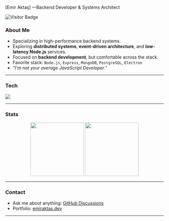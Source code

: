 [Emir Aktaş] —Backend Developer & Systems Architect


![Visitor Badge](https://komarev.com/ghpvc/?username=soleroks&style=flat-square&color=blue)

###  About Me

-  Specializing in high-performance backend systems.
-  Exploring **distributed systems**, **event-driven architecture**, and **low-latency Node.js** services.
-  Focused on **backend development**, but comfortable across the stack.
-  Favorite stack: `Node.js`, `Express`, `MongoDB`, `PostgreSQL`, `Electron`
-  _“I'm not your average JavaScript Developer.”_

---

### Tech

<p>
  <img src="https://skillicons.dev/icons?i=aws,nodejs,c,cpp,asm,html,css,python,express,mongodb,postgres,sqlite,redis,js,ts,bash,linux" />
</p>

---

###  Stats

<p align="center">
  <img src="https://github-readme-stats.vercel.app/api?username=soleroks&show_icons=true&theme=radical" height="170"/>
  <img src="https://github-readme-stats.vercel.app/api/top-langs/?username=soleroks&layout=compact&theme=radical" height="170"/>
</p>

---

###  Contact
- Ask me about anything: [GitHub Discussions](https://github.com/soleroks/soleroks/discussions)
- Portfolio: [emiraktas.dev](https://emiraktas.dev)

---



